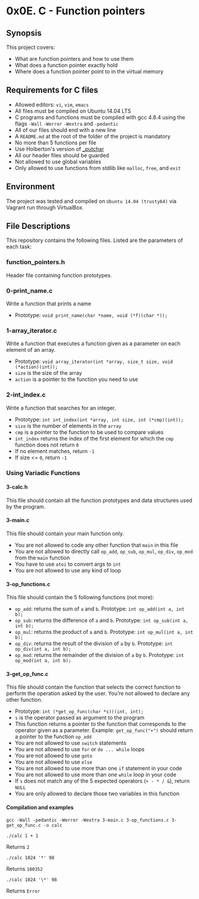 # 0x0E. C - Function pointers

## Synopsis
This project covers:

* What are function pointers and how to use them
* What does a function pointer exactly hold
* Where does a function pointer point to in the virtual memory

## Requirements for C files
* Allowed editors: `vi`, `vim`, `emacs`
* All files must be compiled on Ubuntu 14.04 LTS
* C programs and functions must be compiled with gcc 4.8.4 using the flags `-Wall` `-Werror` `-Wextra` and `-pedantic`
* All of our files should end with a new line
* A `README.md` at the root of the folder of the project is mandatory
* No more than 5 functions per file
* Use Holberton's version of [_putchar](https://github.com/holbertonschool/_putchar.c/blob/master/_putchar.c)
* All our header files should be guarded
* Not allowed to use global variables
* Only allowed to use functions from stdlib like `malloc`, `free`, and `exit`

## Environment
The project was tested and compiled on `Ubuntu 14.04 (trusty64)` via Vagrant run through VirtualBox.

## File Descriptions
This repository contains the following files. Listed are the parameters of each task:

### function_pointers.h

Header file containing function prototypes.

### 0-print_name.c

Write a function that prints a name

* Prototype: `void print_name(char *name, void (*f)(char *));`

### 1-array_iterator.c

Write a function that executes a function given as a parameter on each element of an array.

* Prototype: `void array_iterator(int *array, size_t size, void (*action)(int));`
* `size` is the size of the array
* `action` is a pointer to the function you need to use

### 2-int_index.c

Write a function that searches for an integer.

* Prototype: `int int_index(int *array, int size, int (*cmp)(int));`
* `size` is the number of elements in the `array`
* `cmp` is a pointer to the function to be used to compare values
* `int_index` returns the index of the first element for which the `cmp` function does not return `0`
* If no element matches, return `-1`
* If size <= `0`, return `-1`

### Using Variadic Functions

#### 3-calc.h

This file should contain all the function prototypes and data structures used by the program. 

#### 3-main.c

This file should contain your main function only.

* You are not allowed to code any other function that `main` in this file
* You are not allowed to directly call `op_add`, `op_sub`, `op_mul`, `op_div`, `op_mod` from the `main` function
* You have to use `atoi` to convert args to `int`
* You are not allowed to use any kind of loop

#### 3-op_functions.c

This file should contain the 5 following functions (not more):

* `op_add`: returns the sum of `a` and `b`. Prototype: `int op_add(int a, int b);`
* `op_sub`: returns the difference of `a` and `b`. Prototype: `int op_sub(int a, int b);`
* `op_mul`: returns the product of `a` and `b`. Prototype: `int op_mul(int a, int b);`
* `op_div`: returns the result of the division of `a` by `b`. Prototype: `int op_div(int a, int b);`
* `op_mod`: returns the remainder of the division of `a` by `b`. Prototype: `int op_mod(int a, int b);`

#### 3-get_op_func.c

This file should contain the function that selects the correct function to perform the operation asked by the user. You’re not allowed to declare any other function.

* Prototype: `int (*get_op_func(char *s))(int, int);`
* `s` is the operator passed as argument to the program
* This function returns a pointer to the function that corresponds to the operator given as a parameter. Example: `get_op_func("+")` should return a pointer to the function `op_add`
* You are not allowed to use `switch` statements
* You are not allowed to use `for` or `do ... while` loops
* You are not allowed to use `goto`
* You are not allowed to use `else`
* You are not allowed to use more than one `if` statement in your code
* You are not allowed to use more than one `while` loop in your code
* If `s` does not match any of the 5 expected operators (`+ - * / &`), return `NULL`
* You are only allowed to declare those two variables in this function

#### Compilation and examples

`gcc -Wall -pedantic -Werror -Wextra 3-main.c 3-op_functions.c 3-get_op_func.c -o calc`

`./calc 1 + 1`

Returns `2`

`./calc 1024 '*' 98`

Returns `100352`

`./calc 1024 '\*' 98`

Returns `Error`